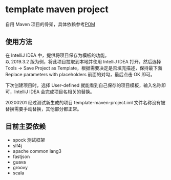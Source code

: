 # template maven project

自用 Maven 项目的骨架，具体依赖参考[POM](https://github.com/moqimoqidea/template-maven-project/blob/master/pom.xml)

## 使用方法

在 IntelliJ IDEA 中，提供将项目保存为模板的功能。\
以 2019.3.2 版为例，将此项目拉取到本地并使用 IntelliJ IDEA 打开，然后选择 Tools -> Save Project as Template，根据需要决定是否填充描述，保持最下面 Replace parameters with placeholders 前面的对勾，最后点击 OK 即可。

下次创建项目时，选择 User-defined 就能看到自己保存的项目模板，输入名称即可，IntelliJ IDEA 会完成项目名相关的替换。

20200201 经过测试新生成的项目 template-maven-project.iml 文件名称没有被替换需要手动替换，其他部分都正常。

## 目前主要依赖

* spock 测试框架
* slf4j
* apache common lang3
* fastjson
* guava
* groovy
* scala
